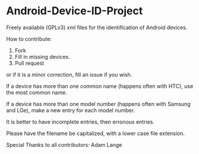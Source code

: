 Android-Device-ID-Project
=========================

Freely available (GPLv3) xml files for the identification of Android devices.

How to contribute:

1) Fork
2) Fill in missing devices.
3) Pull request

or if it is a minor correction, fill an issue if you wish.


If a device has more than one common name (happens often with HTC), use the
most common name.

If a device has more than one model number (happens often with Samsung and
LGe), make a new entry for each model number.

It is better to have incomplete entries, then erronous entries.

Please have the filename be capitalized, with a lower case file extension.


Special Thanks to all contributors:
Adam Lange
